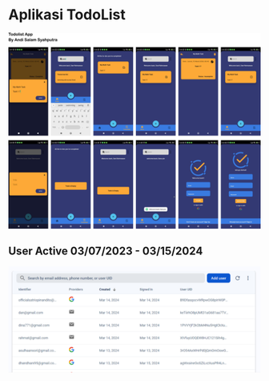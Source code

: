 # Aplikasi TodoList

![Demo Images](https://github.com/Lamz16/TodoList_App/blob/master/images/Portfolio-1.jpg)

## User Active  03/07/2023 - 03/15/2024
![User Active](https://github.com/Lamz16/TodoList_App/blob/master/images/users-active-now.jpg)
